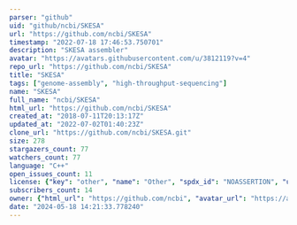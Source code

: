 ```yaml
---
parser: "github"
uid: "github/ncbi/SKESA"
url: "https://github.com/ncbi/SKESA"
timestamp: "2022-07-18 17:46:53.750701"
description: "SKESA assembler"
avatar: "https://avatars.githubusercontent.com/u/3812119?v=4"
repo_url: "https://github.com/ncbi/SKESA"
title: "SKESA"
tags: ["genome-assembly", "high-throughput-sequencing"]
name: "SKESA"
full_name: "ncbi/SKESA"
html_url: "https://github.com/ncbi/SKESA"
created_at: "2018-07-11T20:13:17Z"
updated_at: "2022-07-02T01:40:23Z"
clone_url: "https://github.com/ncbi/SKESA.git"
size: 278
stargazers_count: 77
watchers_count: 77
language: "C++"
open_issues_count: 11
license: {"key": "other", "name": "Other", "spdx_id": "NOASSERTION", "url": null, "node_id": "MDc6TGljZW5zZTA="}
subscribers_count: 14
owner: {"html_url": "https://github.com/ncbi", "avatar_url": "https://avatars.githubusercontent.com/u/3812119?v=4", "login": "ncbi", "type": "Organization"}
date: "2024-05-18 14:21:33.778240"
---
```

